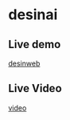 # desinai

## Live demo

 [desinweb](http://181.115.236.149:81/desinweb/)

## Live Video 
  [video](https://drive.google.com/uc?export=download&confirm=_Q4U&id=1R4dOfrXOoC_UffYFlimXaPF9kvGrlelF)